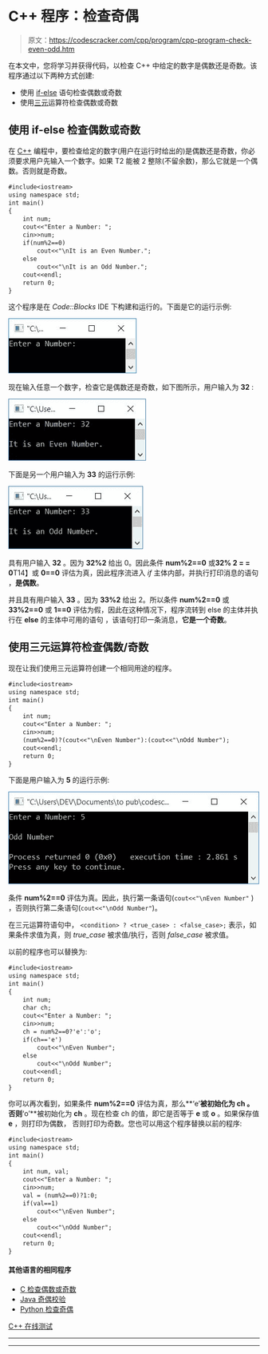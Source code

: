 # C++ 程序：检查奇偶

> 原文：<https://codescracker.com/cpp/program/cpp-program-check-even-odd.htm>

在本文中，您将学习并获得代码，以检查 C++ 中给定的数字是偶数还是奇数。该程序通过以下两种方式创建:

*   使用 <u>if-else</u> 语句检查偶数或奇数
*   使用<u>三元</u>运算符检查偶数或奇数

## 使用 if-else 检查偶数或奇数

在 [C++](/cpp/index.htm) 编程中，要检查给定的数字(用户在运行时给出的)是偶数还是奇数，你必须要求用户先输入一个数字。如果 T2 能被 2 整除(不留余数)，那么它就是一个偶数。否则就是奇数。

```
#include<iostream>
using namespace std;
int main()
{
    int num;
    cout<<"Enter a Number: ";
    cin>>num;
    if(num%2==0)
        cout<<"\nIt is an Even Number.";
    else
        cout<<"\nIt is an Odd Number.";
    cout<<endl;
    return 0;
}
```

这个程序是在 *Code::Blocks* IDE 下构建和运行的。下面是它的运行示例:

![C++ program check odd even](img/da30ea2102b93a98b233c773ccdd071c.png)

现在输入任意一个数字，检查它是偶数还是奇数，如下图所示，用户输入为 **32** :

![C++ program odd even](img/ba2bed84e0218c8e96e34cbb63848db6.png)

下面是另一个用户输入为 **33** 的运行示例:

![check even or odd number c++](img/65021b907747e80093b845657c84d507.png)

具有用户输入 **32** 。因为 **32%2** 给出 0。因此条件 **num%2==0** 或**32% 2 = = 0**T14】或 **0==0** 评估为真，因此程序流进入 *if* 主体内部，并执行打印消息的语句 ，**是偶数**。

并且具有用户输入 **33** 。因为 **33%2** 给出 2。所以条件 **num%2==0** 或 **33%2==0** 或 **1==0** 评估为假，因此在这种情况下，程序流转到 else 的主体并执行在 **else** 的主体中可用的语句 ，该语句打印一条消息，**它是一个奇数**。

## 使用三元运算符检查偶数/奇数

现在让我们使用三元运算符创建一个相同用途的程序。

```
#include<iostream>
using namespace std;
int main()
{
    int num;
    cout<<"Enter a Number: ";
    cin>>num;
    (num%2==0)?(cout<<"\nEven Number"):(cout<<"\nOdd Number");
    cout<<endl;
    return 0;
}
```

下面是用户输入为 **5** 的运行示例:

![check even odd using ternary operator c++](img/b15ea2b9a04620e2184627fa603cd2b6.png)

条件 **num%2==0** 评估为真。因此，执行第一条语句(`cout<<"\nEven Number"` ) ，否则执行第二条语句(`cout<<"\nOdd Number"`)。

在三元运算符语句中，
`<condition> ? <true_case> : <false_case>;`
表示，如果条件求值为真，则 *true_case* 被求值/执行，否则 *false_case* 被求值。

以前的程序也可以替换为:

```
#include<iostream>
using namespace std;
int main()
{
    int num;
    char ch;
    cout<<"Enter a Number: ";
    cin>>num;
    ch = num%2==0?'e':'o';
    if(ch=='e')
        cout<<"\nEven Number";
    else
        cout<<"\nOdd Number";
    cout<<endl;
    return 0;
}
```

你可以再次看到，如果条件 **num%2==0** 评估为真，那么**‘e’**被初始化为 **ch** 。否则**‘o’**被初始化为 **ch** 。现在检查 ch 的值，即它是否等于 **e** 或 **o** 。如果保存值 **e** ，则打印为偶数， 否则打印为奇数。您也可以用这个程序替换以前的程序:

```
#include<iostream>
using namespace std;
int main()
{
    int num, val;
    cout<<"Enter a Number: ";
    cin>>num;
    val = (num%2==0)?1:0;
    if(val==1)
        cout<<"\nEven Number";
    else
        cout<<"\nOdd Number";
    cout<<endl;
    return 0;
}
```

#### 其他语言的相同程序

*   [C 检查偶数或奇数](/c/program/c-program-check-even-odd.htm)
*   [Java 奇偶校验](/java/program/java-program-check-even-odd.htm)
*   [Python 检查奇偶](/python/program/python-program-check-even-odd.htm)

[C++ 在线测试](/exam/showtest.php?subid=3)

* * *

* * *